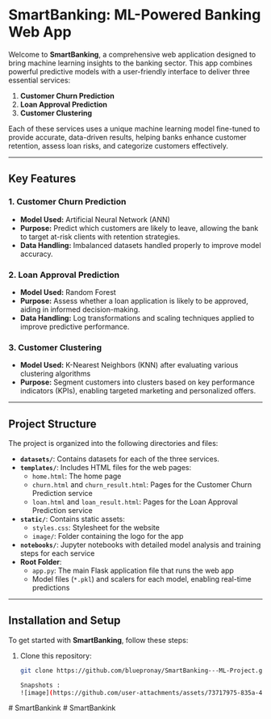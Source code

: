 # SmartBanking: ML-Powered Banking Web App

Welcome to **SmartBanking**, a comprehensive web application designed to bring machine learning insights to the banking sector. This app combines powerful predictive models with a user-friendly interface to deliver three essential services:

1. **Customer Churn Prediction**
2. **Loan Approval Prediction**
3. **Customer Clustering**

Each of these services uses a unique machine learning model fine-tuned to provide accurate, data-driven results, helping banks enhance customer retention, assess loan risks, and categorize customers effectively.

---

## Key Features

### 1. Customer Churn Prediction
   - **Model Used:** Artificial Neural Network (ANN)
   - **Purpose:** Predict which customers are likely to leave, allowing the bank to target at-risk clients with retention strategies.
   - **Data Handling:** Imbalanced datasets handled properly to improve model accuracy.

### 2. Loan Approval Prediction
   - **Model Used:** Random Forest
   - **Purpose:** Assess whether a loan application is likely to be approved, aiding in informed decision-making.
   - **Data Handling:** Log transformations and scaling techniques applied to improve predictive performance.

### 3. Customer Clustering
   - **Model Used:** K-Nearest Neighbors (KNN) after evaluating various clustering algorithms
   - **Purpose:** Segment customers into clusters based on key performance indicators (KPIs), enabling targeted marketing and personalized offers.

---

## Project Structure

The project is organized into the following directories and files:

- **`datasets/`**: Contains datasets for each of the three services.
- **`templates/`**: Includes HTML files for the web pages:
  - `home.html`: The home page
  - `churn.html` and `churn_result.html`: Pages for the Customer Churn Prediction service
  - `loan.html` and `loan_result.html`: Pages for the Loan Approval Prediction service
- **`static/`**: Contains static assets:
  - `styles.css`: Stylesheet for the website
  - `image/`: Folder containing the logo for the app
- **`notebooks/`**: Jupyter notebooks with detailed model analysis and training steps for each service
- **Root Folder**:
  - `app.py`: The main Flask application file that runs the web app
  - Model files (`*.pkl`) and scalers for each model, enabling real-time predictions

---

## Installation and Setup

To get started with **SmartBanking**, follow these steps:

1. Clone this repository:
   ```bash
   git clone https://github.com/bluepronay/SmartBanking---ML-Project.git

   Snapshots : 
   ![image](https://github.com/user-attachments/assets/73717975-835a-479f-8c4e-ffd1df146932)

#   S m a r t B a n k i n k  
 #   S m a r t B a n k i n k  
 